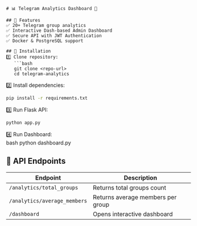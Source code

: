 ```
# 📊 Telegram Analytics Dashboard 🚀

## 🔹 Features
✅ 20+ Telegram group analytics  
✅ Interactive Dash-based Admin Dashboard  
✅ Secure API with JWT Authentication  
✅ Docker & PostgreSQL support  

## 🔹 Installation
1️⃣ Clone repository:  
   ```bash
   git clone <repo-url>
   cd telegram-analytics
   ```
2️⃣ Install dependencies:  
   ```bash
   pip install -r requirements.txt
   ```
3️⃣ Run Flask API:  
   ```bash
   python app.py
   ```
4️⃣ Run Dashboard:  
   bash
   python dashboard.py
   
   
   ## 🔹 API Endpoints
| Endpoint                     | Description                  |
|------------------------------|------------------------------|
| `/analytics/total_groups`    | Returns total groups count  |
| `/analytics/average_members` | Returns average members per group |
| `/dashboard`                 | Opens interactive dashboard |

